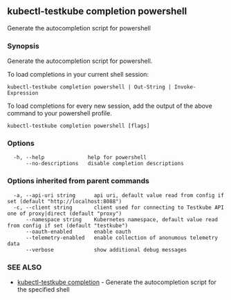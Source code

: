 ## kubectl-testkube completion powershell

Generate the autocompletion script for powershell

### Synopsis

Generate the autocompletion script for powershell.

To load completions in your current shell session:

	kubectl-testkube completion powershell | Out-String | Invoke-Expression

To load completions for every new session, add the output of the above command
to your powershell profile.


```
kubectl-testkube completion powershell [flags]
```

### Options

```
  -h, --help              help for powershell
      --no-descriptions   disable completion descriptions
```

### Options inherited from parent commands

```
  -a, --api-uri string      api uri, default value read from config if set (default "http://localhost:8088")
  -c, --client string       client used for connecting to Testkube API one of proxy|direct (default "proxy")
      --namespace string    Kubernetes namespace, default value read from config if set (default "testkube")
      --oauth-enabled       enable oauth
      --telemetry-enabled   enable collection of anonumous telemetry data
      --verbose             show additional debug messages
```

### SEE ALSO

* [kubectl-testkube completion](kubectl-testkube_completion.md)	 - Generate the autocompletion script for the specified shell

